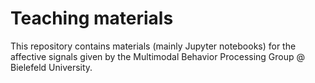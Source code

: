 # Teaching materials

This repository contains materials (mainly Jupyter notebooks) for the affective signals given by the Multimodal Behavior Processing Group @ Bielefeld University.
